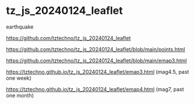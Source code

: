 # tz_js_20240124_leaflet

earthquake

https://github.com/tztechno/tz_js_20240124_leaflet

https://github.com/tztechno/tz_js_20240124_leaflet/blob/main/points.html

https://github.com/tztechno/tz_js_20240124_leaflet/blob/main/emap3.html

https://tztechno.github.io/tz_js_20240124_leaflet/emap3.html (mag4.5, past one week)

https://tztechno.github.io/tz_js_20240124_leaflet/emap4.html (mag7, past one month)
